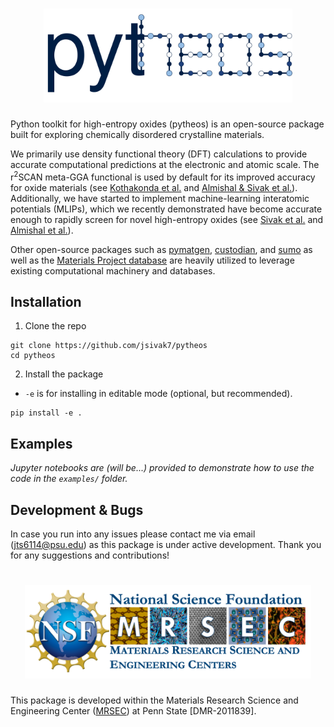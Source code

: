 <h1 align="center">
  <picture>
    <source media="(prefers-color-scheme: dark)" srcset="resources/pytheos_light.svg">
    <img alt="Logo" src="resources/pytheos.svg"
height="150">
  </picture>
</h1>

Python toolkit for high-entropy oxides (pytheos) is an open-source package built for exploring chemically disordered crystalline materials. 

We primarily use density functional theory (DFT) calculations to provide accurate computational predictions at the electronic and atomic scale. The r$^2$SCAN meta-GGA functional is used by default for its improved accuracy for oxide materials (see [Kothakonda et al.](https://pubs.acs.org/doi/full/10.1021/acsmaterialsau.2c00059) and [Almishal & Sivak et al.](https://www.sciencedirect.com/science/article/pii/S1359645424006396)). Additionally, we have started to implement machine-learning interatomic potentials (MLIPs), which we recently demonstrated have become accurate enough to rapidly screen for novel high-entropy oxides (see [Sivak et al.](https://arxiv.org/abs/2408.06322) and [Almishal et al.](https://arxiv.org/abs/2503.07865)).

Other open-source packages such as [pymatgen](https://github.com/materialsproject/pymatgen), [custodian](https://github.com/materialsproject/custodian), and [sumo](https://github.com/SMTG-Bham/sumo) as well as the [Materials Project database](https://next-gen.materialsproject.org/) are heavily utilized to leverage existing computational machinery and databases.

## Installation
1. Clone the repo
```
git clone https://github.com/jsivak7/pytheos
cd pytheos 
```
2. Install the package
- `-e` is for installing in editable mode (optional, but recommended).
```
pip install -e .
```

## Examples
*Jupyter notebooks are (will be...) provided to demonstrate how to use the code in the `examples/` folder.*


## Development & Bugs
In case you run into any issues please contact me via email (jts6114@psu.edu) as this package is under active development. Thank you for any suggestions and contributions!

<h1 align="center">
  <picture>
    <img alt="Logo" src="resources/mrsec.png"
height="150">
  </picture>
</h1>

This package is developed within the Materials Research Science and Engineering Center ([MRSEC](https://www.mrsec.psu.edu)) at Penn State [DMR-2011839].

